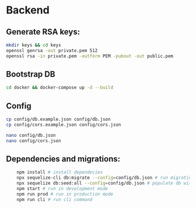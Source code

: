 # Backend

## Generate RSA keys:

``` bash
mkdir keys && cd keys
openssl genrsa -out private.pem 512
openssl rsa -in private.pem -outform PEM -pubout -out public.pem
```

## Bootstrap DB
``` bash
cd docker && docker-compose up -d --build
```

## Config

``` bash
cp config/db.example.json config/db.json
cp config/cors.example.json config/cors.json

nano config/db.json
nano config/cors.json
```

## Dependencies and migrations:
``` bash
    npm install # install dependecies
    npx sequelize-cli db:migrate --config=config/db.json # run migrations
    npx sequelize db:seed:all --config=config/db.json # populate db with test records (insert products)
    npm start # run in development mode
    npm run prod # run in production mode
    npm run cli # run cli command

```